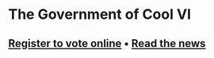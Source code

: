 # The Government of Cool VI
## [Register to vote online](https://vote.coolvi.net)  •  [Read the news](news.coolvi.net/local)
